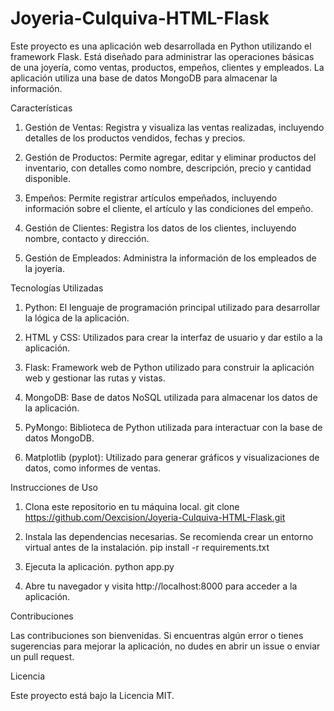 # Joyeria-Culquiva-HTML-Flask

Este proyecto es una aplicación web desarrollada en Python utilizando el framework Flask. Está diseñado para administrar las operaciones básicas de una joyería, 
como ventas, productos, empeños, clientes y empleados. La aplicación utiliza una base de datos MongoDB para almacenar la información.

Características

 1. Gestión de Ventas: Registra y visualiza las ventas realizadas, incluyendo detalles de los productos vendidos, fechas y precios.

 2. Gestión de Productos: Permite agregar, editar y eliminar productos del inventario, con detalles como nombre, descripción, precio y cantidad disponible.

 3. Empeños: Permite registrar artículos empeñados, incluyendo información sobre el cliente, el artículo y las condiciones del empeño.

 4. Gestión de Clientes: Registra los datos de los clientes, incluyendo nombre, contacto y dirección.

 5. Gestión de Empleados: Administra la información de los empleados de la joyería.

Tecnologías Utilizadas

 1. Python: El lenguaje de programación principal utilizado para desarrollar la lógica de la aplicación.

 2. HTML y CSS: Utilizados para crear la interfaz de usuario y dar estilo a la aplicación.

 3. Flask: Framework web de Python utilizado para construir la aplicación web y gestionar las rutas y vistas.

 4. MongoDB: Base de datos NoSQL utilizada para almacenar los datos de la aplicación.

 5. PyMongo: Biblioteca de Python utilizada para interactuar con la base de datos MongoDB.

 6. Matplotlib (pyplot): Utilizado para generar gráficos y visualizaciones de datos, como informes de ventas.

Instrucciones de Uso

1. Clona este repositorio en tu máquina local.
  git clone https://github.com/Oexcision/Joyeria-Culquiva-HTML-Flask.git

2. Instala las dependencias necesarias. Se recomienda crear un entorno virtual antes de la instalación.
   pip install -r requirements.txt

3. Ejecuta la aplicación.
   python app.py
   
4. Abre tu navegador y visita http://localhost:8000 para acceder a la aplicación.

Contribuciones

Las contribuciones son bienvenidas. Si encuentras algún error o tienes sugerencias para mejorar la aplicación, no dudes en abrir un issue o enviar un pull request.

Licencia

Este proyecto está bajo la Licencia MIT.

